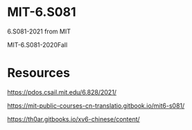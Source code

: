 # MIT-6.S081
6.S081-2021 from MIT

MIT-6.S081-2020Fall
# Resources
https://pdos.csail.mit.edu/6.828/2021/

https://mit-public-courses-cn-translatio.gitbook.io/mit6-s081/

https://th0ar.gitbooks.io/xv6-chinese/content/